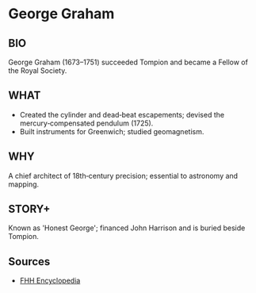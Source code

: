 # George Graham

## BIO
George Graham (1673–1751) succeeded Tompion and became a Fellow of the Royal Society.

## WHAT
- Created the cylinder and dead‑beat escapements; devised the mercury‑compensated pendulum (1725).
- Built instruments for Greenwich; studied geomagnetism.

## WHY
A chief architect of 18th‑century precision; essential to astronomy and mapping.

## STORY+
Known as 'Honest George'; financed John Harrison and is buried beside Tompion.

## Sources

- [FHH Encyclopedia](https://www.hautehorlogerie.org/fr/watches-and-culture/connaissances-horlogeres/encyclopedie/george-graham)
